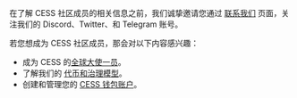 在了解 CESS 社区成员的相关信息之前，我们诚挚邀请您通过 [联系我们](../introduction/contact.md) 页面，关注我们的 Discord、Twitter、和 Telegram 账号。

若您想成为 CESS 社区成员，那会对以下内容感兴趣：

- 成为 CESS 的[全球大使一员](./ambassador.md)。
- 了解我们的 [代币和治理模型](./governance.md)。
- 创建和管理您的 [CESS 钱包账户](./cess-account.md)。

